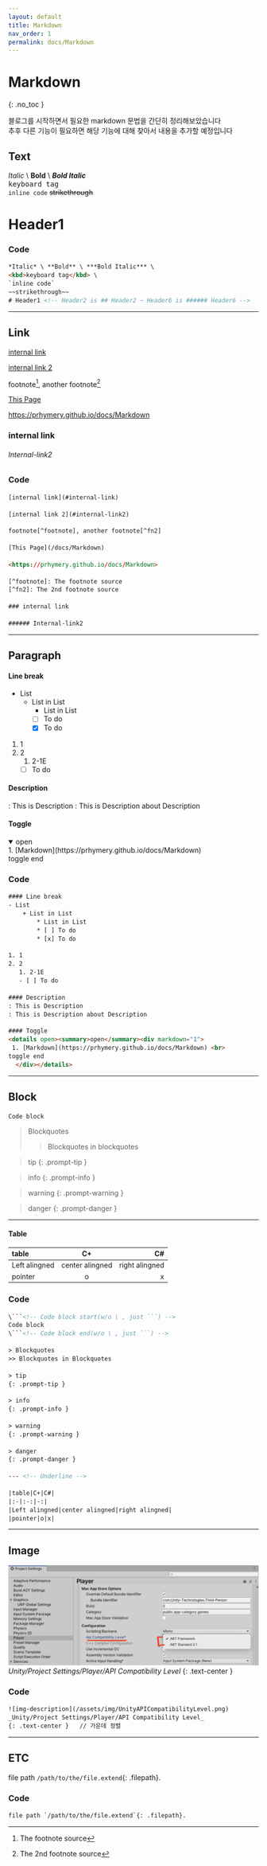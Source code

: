 ```yaml
---
layout: default
title: Markdown
nav_order: 1
permalink: docs/Markdown
---
```


# Markdown
{: .no_toc }

블로그를 시작하면서 필요한 markdown 문법을 간단히 정리해보았습니다<br>
추후 다른 기능이 필요하면 해당 기능에 대해 찾아서 내용을 추가할 예정입니다

## Text

*Italic* \ **Bold** \ ***Bold Italic*** \
<kbd>keyboard tag</kbd> \
`inline code`
~~strikethrough~~
# Header1


### Code

```html
*Italic* \ **Bold** \ ***Bold Italic*** \
<kbd>keyboard tag</kbd> \
`inline code`
~~strikethrough~~
# Header1 <!-- Header2 is ## Header2 ~ Header6 is ###### Header6 -->
```

---

## Link

[internal link](#internal-link)

[internal link 2](#internal-link2)

footnote[^footnote], another footnote[^fn2]

[This Page](/docs/Markdown)

<https://prhymery.github.io/docs/Markdown>

[^footnote]: The footnote source
[^fn2]: The 2nd footnote source

### internal link

###### Internal-link2

### Code

```html
[internal link](#internal-link)

[internal link 2](#internal-link2)

footnote[^footnote], another footnote[^fn2]

[This Page](/docs/Markdown)

<https://prhymery.github.io/docs/Markdown>

[^footnote]: The footnote source
[^fn2]: The 2nd footnote source

### internal link

###### Internal-link2

```

---

## Paragraph

#### Line break

- List
    + List in List
        * List in List
        * [ ] To do
        * [x] To do

1. 1
2. 2
   1. 2-1E
   - [ ] To do

#### Description

: This is Description
: This is Description about Description

#### Toggle

<details open><summary>open</summary><div markdown="1">
 1. [Markdown](https://prhymery.github.io/docs/Markdown) <br>
toggle end
  </div></details>

### Code

```html
#### Line break
- List
    + List in List
        * List in List
        * [ ] To do
        * [x] To do

1. 1
2. 2
   1. 2-1E
   - [ ] To do

#### Description
: This is Description
: This is Description about Description

#### Toggle
<details open><summary>open</summary><div markdown="1">
 1. [Markdown](https://prhymery.github.io/docs/Markdown) <br>
toggle end
  </div></details>
```

---

## Block

```
Code block
```
> Blockquotes
>> Blockquotes in blockquotes

> tip
{: .prompt-tip }

> info
{: .prompt-info }

> warning
{: .prompt-warning }

> danger
{: .prompt-danger }

---

#### Table

|table|C+|C#|
|:-|:-:|-:|
|Left alingned|center alingned|right alingned|
|pointer|o|x|

### Code

```html
\```<!-- Code block start(w/o \ , just ```) -->
Code block
\```<!-- Code block end(w/o \ , just ```) -->

> Blockquotes
>> Blockquotes in Blockquotes

> tip
{: .prompt-tip }

> info
{: .prompt-info }

> warning
{: .prompt-warning }

> danger
{: .prompt-danger }

--- <!-- Underline -->

|table|C+|C#|
|:-|:-:|-:|
|Left alingned|center alingned|right alingned|
|pointer|o|x|
```

---

## Image

![img-description](/assets/images/DotNET/UnityAPICompatibilityLevel.png)
_Unity/Project Settings/Player/API Compatibility Level_
{: .text-center }

### Code

```html
![img-description](/assets/img/UnityAPICompatibilityLevel.png)
_Unity/Project Settings/Player/API Compatibility Level_
{: .text-center }   // 가운데 정렬
```

---

## ETC

file path `/path/to/the/file.extend`{: .filepath}.


### Code

```html
file path `/path/to/the/file.extend`{: .filepath}.
```

